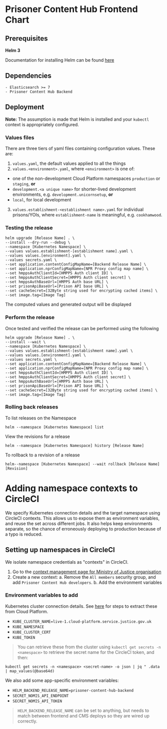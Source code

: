 # Prisoner Content Hub Frontend Chart

## Prerequisites

**Helm 3**

Documentation for installing Helm can be found [here](https://helm.sh/docs/intro/quickstart/#install-helm)

## Dependencies

```
- Elasticsearch >= 7
- Prisoner Content Hub Backend
```

## Deployment

**Note:** The assumption is made that Helm is installed and your `kubectl` context is appropriately configured.

### Values files

There are three tiers of yaml files containing configuration values. These are:
1. `values.yaml`, the default values applied to all the things
2. `values.<environment>.yaml`, where `<environment>` is one of:
  - one of the non-development Cloud Platform namespaces `production` or `staging`, **or**
  - `development.<a unique name>` for shorter-lived development environments, e.g. `development.unicornsetup`, **or**
  - `local`, for local development
3. `values.establishment-<establishment name>.yaml` for individual prisons/YOIs, where `establishment-name` is meaningful, e.g. `cookhamwood`.

### Testing the release

```
helm upgrade [Release Name] . \
--install --dry-run --debug \
--namespace [Kubernetes Namespace] \
--values values.establishment-[establishment name].yaml \
--values values.[environment].yaml \
--values secrets.yaml \
--set application.contentConfigMapName=[Backend Release Name] \
--set application.nprConfigMapName=[NPR Proxy config map name] \
--set hmppsAuthClientId=[HMPPS Auth client ID] \
--set hmppsAuthClientSecret=[HMPPS Auth client secret] \
--set hmppsAuthBaseUrl=[HMPPS Auth base URL] \
--set prisonApiBaseUrl=[Prison API base URL] \
--set cacheSecret=[32Byte string used for encrypting cached items] \
--set image.tag=[Image Tag]
```

The computed values and generated output will be displayed

### Perform the release

Once tested and verified the release can be performed using the following

```
helm upgrade [Release Name] . \
--install --wait \
--namespace [Kubernetes Namespace] \
--values values.establishment-[establishment name].yaml \
--values values.[environment].yaml \
--values secrets.yaml \
--set application.contentConfigMapName=[Backend Release Name] \
--set application.nprConfigMapName=[NPR Proxy config map name] \
--set hmppsAuthClientId=[HMPPS Auth client ID] \
--set hmppsAuthClientSecret=[HMPPS Auth client secret] \
--set hmppsAuthBaseUrl=[HMPPS Auth base URL] \
--set prisonApiBaseUrl=[Prison API base URL] \
--set cacheSecret=[32Byte string used for encrypting cached items] \
--set image.tag=[Image Tag]
```

### Rolling back releases

To list releases on the Namespace

```
helm --namespace [Kubernetes Namespace] list
```

View the revisions for a release

```
helm --namespace [Kubernetes Namespace] history [Release Name]
```

To rollback to a revision of a release

```
helm--namespace [Kubernetes Namespace] --wait rollback [Release Name] [Revision]
```

# Adding namespace contexts to CircleCI

We specify Kubernetes connection details and the target namespace using CircleCI contexts. This allows us to expose them as environment variables, and reuse the set across different jobs. It also helps keep environments separate, so the chance of erroneously deploying to production because of a typo is reduced.

## Setting up namespaces in CircleCI
We isolate namespace credentials as "contexts" in CircleCI.

1. Go to the [context management page for Ministry of Justice organisation](https://app.circleci.com/settings/organization/github/ministryofjustice/)
2. Create a new context:
  a. Remove the `All members` security group, and add `Prisoner Content Hub developers`.
  b. Add the environment variables


### Environment variables to add

Kubernetes cluster connection details. See [here](https://user-guide.cloud-platform.service.justice.gov.uk/documentation/deploying-an-app/using-circleci-for-continuous-deployment.html#requirements) for steps to extract these from Cloud Platform.

- `KUBE_CLUSTER_NAME=live-1.cloud-platform.service.justice.gov.uk`
- `KUBE_NAMESPACE`
- `KUBE_CLUSTER_CERT`
- `KUBE_TOKEN `

> You can retrieve these from the cluster using `kubectl get secrets -n <namespace>` to retrieve the secret name for the CircleCI token, and then:
```
kubectl get secrets -n <namespace> <secret-name> -o json | jq " .data | map_values(@base64d)
```

We also add some app-specific environment variables:

- `HELM_BACKEND_RELEASE_NAME=prisoner-content-hub-backend`
- `SECRET_NOMIS_API_ENDPOINT`
- `SECRET_NOMIS_API_TOKEN`

> `HELM_BACKEND_RELEASE_NAME` can be set to anything, but needs to match between frontend and CMS deploys so they are wired up correctly.
